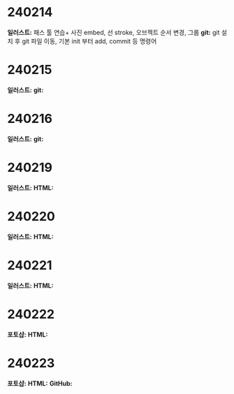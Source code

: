 # 240214
**일러스트:**
패스 툴 연습+ 사진 embed, 선 stroke, 오브젝트 순서 변경, 그룹
**git:**
git 설치 후 git 파일 이동, 기본 init 부터 add, commit 등 명령어

# 240215
**일러스트:**
**git:**

# 240216
**일러스트:**
**git:**

# 240219
**일러스트:**
**HTML:**

# 240220
**일러스트:**
**HTML:**

# 240221
**일러스트:**
**HTML:**

# 240222
**포토샵:**
**HTML:**

# 240223
**포토샵:**
**HTML:**
**GitHub:**
